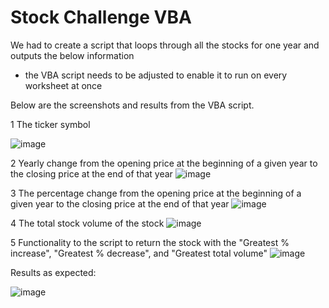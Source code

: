 # Stock Challenge VBA


We had to create a script that loops through all the stocks for one year and outputs the below information
- the VBA script needs to be adjusted to enable it to run on every worksheet at once

Below are the screenshots and results from the VBA script. 



1 The ticker symbol

![image](https://github.com/sanjchip/VBA-challenge/assets/134953074/eb8fd930-078c-4399-8908-7b7af2f92d07)


2 Yearly change from the opening price at the beginning of a given year to the closing price at the end of that year
![image](https://github.com/sanjchip/VBA-challenge/assets/134953074/43b0928e-3460-4834-b3d9-3583f5c9242f)


3 The percentage change from the opening price at the beginning of a given year to the closing price at the end of that year
![image](https://github.com/sanjchip/VBA-challenge/assets/134953074/001a820b-5ee5-4955-b521-646c72ba7c9b)


4 The total stock volume of the stock
![image](https://github.com/sanjchip/VBA-challenge/assets/134953074/0c9067d0-e434-4b0f-b712-3aeb042dc6a1)


5 Functionality to the script to return the stock with the "Greatest % increase", "Greatest % decrease", and "Greatest total volume"
![image](https://github.com/sanjchip/VBA-challenge/assets/134953074/7101d515-f47c-4066-bb19-39c88b234f61)


Results as expected:

![image](https://github.com/sanjchip/VBA-challenge/assets/134953074/128d1b79-9d86-4f30-9f4c-61360026191c)




